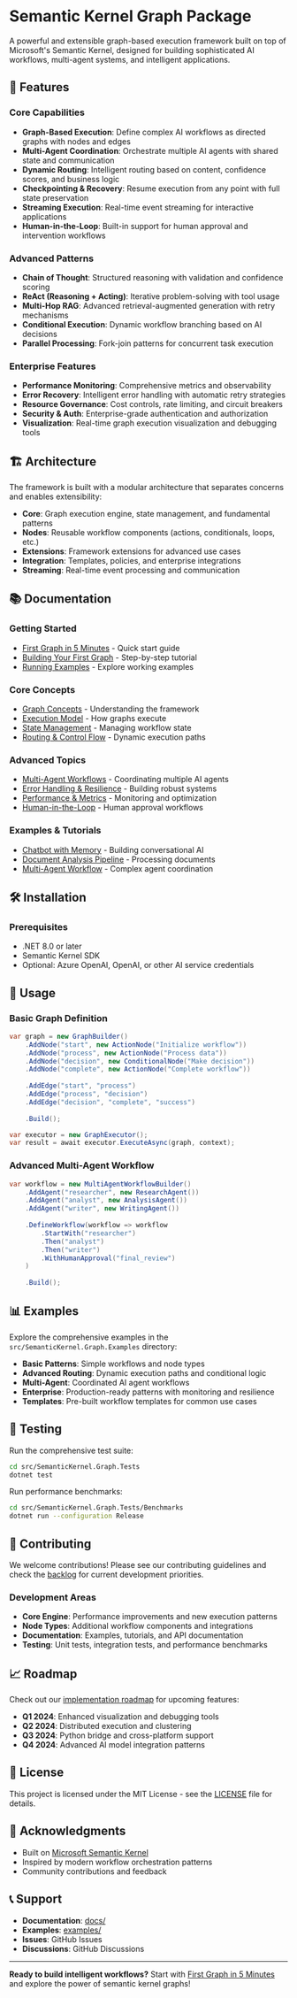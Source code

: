 # Semantic Kernel Graph Package

A powerful and extensible graph-based execution framework built on top of Microsoft's Semantic Kernel, designed for building sophisticated AI workflows, multi-agent systems, and intelligent applications.

## 🚀 Features

### Core Capabilities
- **Graph-Based Execution**: Define complex AI workflows as directed graphs with nodes and edges
- **Multi-Agent Coordination**: Orchestrate multiple AI agents with shared state and communication
- **Dynamic Routing**: Intelligent routing based on content, confidence scores, and business logic
- **Checkpointing & Recovery**: Resume execution from any point with full state preservation
- **Streaming Execution**: Real-time event streaming for interactive applications
- **Human-in-the-Loop**: Built-in support for human approval and intervention workflows

### Advanced Patterns
- **Chain of Thought**: Structured reasoning with validation and confidence scoring
- **ReAct (Reasoning + Acting)**: Iterative problem-solving with tool usage
- **Multi-Hop RAG**: Advanced retrieval-augmented generation with retry mechanisms
- **Conditional Execution**: Dynamic workflow branching based on AI decisions
- **Parallel Processing**: Fork-join patterns for concurrent task execution

### Enterprise Features
- **Performance Monitoring**: Comprehensive metrics and observability
- **Error Recovery**: Intelligent error handling with automatic retry strategies
- **Resource Governance**: Cost controls, rate limiting, and circuit breakers
- **Security & Auth**: Enterprise-grade authentication and authorization
- **Visualization**: Real-time graph execution visualization and debugging tools

## 🏗️ Architecture

The framework is built with a modular architecture that separates concerns and enables extensibility:

- **Core**: Graph execution engine, state management, and fundamental patterns
- **Nodes**: Reusable workflow components (actions, conditionals, loops, etc.)
- **Extensions**: Framework extensions for advanced use cases
- **Integration**: Templates, policies, and enterprise integrations
- **Streaming**: Real-time event processing and communication

## 📚 Documentation

### Getting Started
- [First Graph in 5 Minutes](docs/first-graph-5-minutes.md) - Quick start guide
- [Building Your First Graph](docs/how-to/build-a-graph.md) - Step-by-step tutorial
- [Running Examples](docs/running-examples.md) - Explore working examples

### Core Concepts
- [Graph Concepts](docs/concepts/graph-concepts.md) - Understanding the framework
- [Execution Model](docs/concepts/execution-model.md) - How graphs execute
- [State Management](docs/concepts/state.md) - Managing workflow state
- [Routing & Control Flow](docs/concepts/routing.md) - Dynamic execution paths

### Advanced Topics
- [Multi-Agent Workflows](docs/patterns/multi-agent.md) - Coordinating multiple AI agents
- [Error Handling & Resilience](docs/how-to/error-handling-and-resilience.md) - Building robust systems
- [Performance & Metrics](docs/how-to/metrics-and-observability.md) - Monitoring and optimization
- [Human-in-the-Loop](docs/how-to/human-in-the-loop.md) - Human approval workflows

### Examples & Tutorials
- [Chatbot with Memory](docs/tutorials/chatbot-with-memory.md) - Building conversational AI
- [Document Analysis Pipeline](docs/tutorials/document-analysis-pipeline.md) - Processing documents
- [Multi-Agent Workflow](docs/tutorials/multi-agent-workflow.md) - Complex agent coordination

## 🛠️ Installation

### Prerequisites
- .NET 8.0 or later
- Semantic Kernel SDK
- Optional: Azure OpenAI, OpenAI, or other AI service credentials

## 🔧 Usage

### Basic Graph Definition
```csharp
var graph = new GraphBuilder()
    .AddNode("start", new ActionNode("Initialize workflow"))
    .AddNode("process", new ActionNode("Process data"))
    .AddNode("decision", new ConditionalNode("Make decision"))
    .AddNode("complete", new ActionNode("Complete workflow"))
    
    .AddEdge("start", "process")
    .AddEdge("process", "decision")
    .AddEdge("decision", "complete", "success")
    
    .Build();

var executor = new GraphExecutor();
var result = await executor.ExecuteAsync(graph, context);
```

### Advanced Multi-Agent Workflow
```csharp
var workflow = new MultiAgentWorkflowBuilder()
    .AddAgent("researcher", new ResearchAgent())
    .AddAgent("analyst", new AnalysisAgent())
    .AddAgent("writer", new WritingAgent())
    
    .DefineWorkflow(workflow => workflow
        .StartWith("researcher")
        .Then("analyst")
        .Then("writer")
        .WithHumanApproval("final_review")
    )
    
    .Build();
```

## 📊 Examples

Explore the comprehensive examples in the `src/SemanticKernel.Graph.Examples` directory:

- **Basic Patterns**: Simple workflows and node types
- **Advanced Routing**: Dynamic execution paths and conditional logic
- **Multi-Agent**: Coordinated AI agent workflows
- **Enterprise**: Production-ready patterns with monitoring and resilience
- **Templates**: Pre-built workflow templates for common use cases

## 🧪 Testing

Run the comprehensive test suite:

```bash
cd src/SemanticKernel.Graph.Tests
dotnet test
```

Run performance benchmarks:

```bash
cd src/SemanticKernel.Graph.Tests/Benchmarks
dotnet run --configuration Release
```

## 🤝 Contributing

We welcome contributions! Please see our contributing guidelines and check the [backlog](semantic-kernel-graph/backlog/) for current development priorities.

### Development Areas
- **Core Engine**: Performance improvements and new execution patterns
- **Node Types**: Additional workflow components and integrations
- **Documentation**: Examples, tutorials, and API documentation
- **Testing**: Unit tests, integration tests, and performance benchmarks

## 📈 Roadmap

Check out our [implementation roadmap](docs/roadmap/implementation-roadmap.md) for upcoming features:

- **Q1 2024**: Enhanced visualization and debugging tools
- **Q2 2024**: Distributed execution and clustering
- **Q3 2024**: Python bridge and cross-platform support
- **Q4 2024**: Advanced AI model integration patterns

## 📄 License

This project is licensed under the MIT License - see the [LICENSE](semantic-kernel-graph/LICENSE) file for details.

## 🙏 Acknowledgments

- Built on [Microsoft Semantic Kernel](https://github.com/microsoft/semantic-kernel)
- Inspired by modern workflow orchestration patterns
- Community contributions and feedback

## 📞 Support

- **Documentation**: [docs/](docs/)
- **Examples**: [examples/](examples/)
- **Issues**: GitHub Issues
- **Discussions**: GitHub Discussions

---

**Ready to build intelligent workflows?** Start with [First Graph in 5 Minutes](docs/first-graph-5-minutes.md) and explore the power of semantic kernel graphs!

